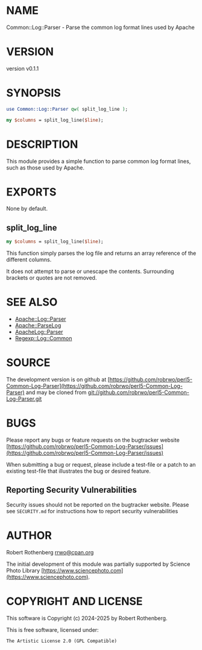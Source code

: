 # NAME

Common::Log::Parser - Parse the common log format lines used by Apache

# VERSION

version v0.1.1

# SYNOPSIS

```perl
use Common::Log::Parser qw( split_log_line );

my $columns = split_log_line($line);
```

# DESCRIPTION

This module provides a simple function to parse common log format lines, such as those used by Apache.

# EXPORTS

None by default.

## split\_log\_line

```perl
my $columns = split_log_line($line);
```

This function simply parses the log file and returns an array reference of the different columns.

It does not attempt to parse or unescape the contents. Surrounding brackets or quotes are not removed.

# SEE ALSO

- [Apache::Log::Parser](https://metacpan.org/pod/Apache%3A%3ALog%3A%3AParser)
- [Apache::ParseLog](https://metacpan.org/pod/Apache%3A%3AParseLog)
- [ApacheLog::Parser](https://metacpan.org/pod/ApacheLog%3A%3AParser)
- [Regexp::Log::Common](https://metacpan.org/pod/Regexp%3A%3ALog%3A%3ACommon)

# SOURCE

The development version is on github at [https://github.com/robrwo/perl5-Common-Log-Parser](https://github.com/robrwo/perl5-Common-Log-Parser)
and may be cloned from [git://github.com/robrwo/perl5-Common-Log-Parser.git](git://github.com/robrwo/perl5-Common-Log-Parser.git)

# BUGS

Please report any bugs or feature requests on the bugtracker website
[https://github.com/robrwo/perl5-Common-Log-Parser/issues](https://github.com/robrwo/perl5-Common-Log-Parser/issues)

When submitting a bug or request, please include a test-file or a
patch to an existing test-file that illustrates the bug or desired
feature.

## Reporting Security Vulnerabilities

Security issues should not be reported on the bugtracker website. Please see `SECURITY.md` for instructions how to
report security vulnerabilities

# AUTHOR

Robert Rothenberg <rrwo@cpan.org>

The initial development of this module was partially supported by Science Photo Library [https://www.sciencephoto.com](https://www.sciencephoto.com).

# COPYRIGHT AND LICENSE

This software is Copyright (c) 2024-2025 by Robert Rothenberg.

This is free software, licensed under:

```
The Artistic License 2.0 (GPL Compatible)
```
